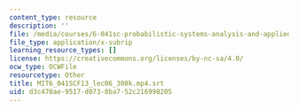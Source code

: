 ```yaml
---
content_type: resource
description: ''
file: /media/courses/6-041sc-probabilistic-systems-analysis-and-applied-probability-fall-2013/d3c470ae9517d0738ba752c216998205_MIT6_041SCF13_lec06_300k.mp4.srt
file_type: application/x-subrip
learning_resource_types: []
license: https://creativecommons.org/licenses/by-nc-sa/4.0/
ocw_type: OCWFile
resourcetype: Other
title: MIT6_041SCF13_lec06_300k.mp4.srt
uid: d3c470ae-9517-d073-8ba7-52c216998205
---
```


